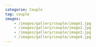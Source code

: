 ```yaml
---
categorie: Couple
tag: couple
images:
    - /images/gallery/couple/image1.jpg
    - /images/gallery/couple/image2.jpg
    - /images/gallery/couple/image3.jpg
    - /images/gallery/couple/image4.jpg
---
```

